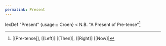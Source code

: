 ```yaml
---
permalink: Present
---
```

lexDef "Present" {usage::: Croen} < N.B. "A Present of Pre-tense"[^PresentCroen]

[^PresentCroen]: [[Pre-tense]], [[Left]] [[Then]], [[Right]] [[Now]]
